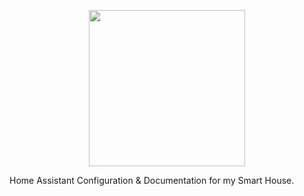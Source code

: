 <p align="center">
  <img src="https://github.com/JamesMcCarthy79/Home-Assistant-Config/blob/master/HA%20Pics/Kingia%20Castle.png" width="250"/>
</p>

<p align="center">
  <Kingia Castle Smart Home Configuration/>
</p>


Home Assistant Configuration &amp; Documentation for my Smart House.

